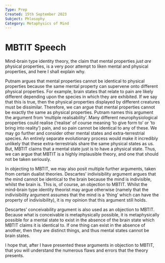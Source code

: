 ```yaml
---
Type: Prep
Created: 15th September 2023
Subject: Phlosophy
Category: Metaphysics of Mind
---
```


# MBTIT Speech

Mind-brain type identity theory, the claim that mental properties *just are* physical properties, is a very poor attempt to liken mental and physical properties, and here I shall explain why.

Putnam argues that mental properties cannot be identical to physical properties because the same mental property can supervene onto different physical properties. For example, brain states that relate to pain are likely different depending upon the species in which they are exhibited. If we say that this is true, then the physical properties displayed by different creatures must be dissimilar. Therefore, we can argue that mental properties cannot be exactly the same as physical properties. Putnam names this argument the argument from ‘multiple realisability’. Many different neurophysiological properties could realise (‘realise’ of course meaning ‘to give form to’ or ‘to bring into reality’) pain, and so pain cannot be identical to any of these. We may go further and consider other mental states and extra-terrestrial species. An entirely separate evolutionary process would make it incredibly unlikely that these extra-terrestrials share the same physical states as us. But, MBTIT claims that a mental state just is to have a physical state. Thus, we can argue that MBTIT is a highly implausible theory, and one that should not be taken seriously.

In objecting to MBTIT, we may also posit multiple further arguments, taken from certain dualist theories. Descartes’ indivisibility argument argues that the mind cannot be identical to the brain because the mind is indivisible, whilst the brain is. This is, of course, an objection to MBTIT. Whilst the mind-brain type identity theorist may argue otherwise (namely that the indivisibility argument assumes that the mind is a ‘thing’ which can have the property of indivisibility), it is my opinion that this argument still holds. 

Descartes’ conceivability argument is also used as an objection to MBTIT. Because what is conceivable is metaphysically possible, it is metaphysically possible for a mental state to exist in the absence of the brain state which MBTIT claims it is identical to. If one thing can exist in the absence of another, then they are distinct things, and thus mental states cannot be brain states.

I hope that, after I have presented these arguments in objection to MBTIT, that you will understand the numerous flaws and errors that the theory presents.